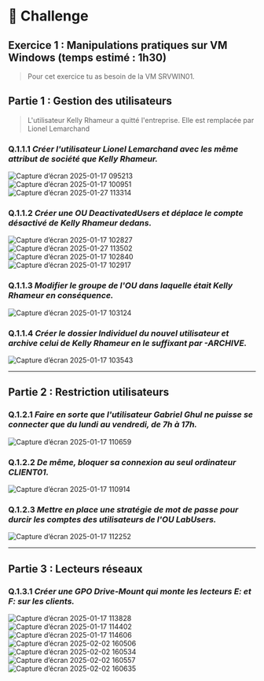 # 💪 Challenge
## **Exercice 1 : Manipulations pratiques sur VM Windows (temps estimé : 1h30)**
>Pour cet exercice tu as besoin de la VM SRVWIN01.

## Partie 1 : Gestion des utilisateurs
>L'utilisateur Kelly Rhameur a quitté l'entreprise.
>Elle est remplacée par Lionel Lemarchand

### Q.1.1.1 _Créer l'utilisateur Lionel Lemarchand avec les même attribut de société que Kelly Rhameur._
![Capture d’écran 2025-01-17 095213](https://github.com/user-attachments/assets/f00b244c-95ce-430d-9b66-4cd0b10b2609)
![Capture d’écran 2025-01-17 100951](https://github.com/user-attachments/assets/71e29e07-2365-40b6-9b8f-11b2fddd73c4)
![Capture d’écran 2025-01-27 113314](https://github.com/user-attachments/assets/15cb8ea8-edbb-4de0-b18d-71bfaa58e6d6)


### Q.1.1.2 _Créer une OU DeactivatedUsers et déplace le compte désactivé de Kelly Rhameur dedans._
![Capture d’écran 2025-01-17 102827](https://github.com/user-attachments/assets/74d823a9-8612-49be-b688-345b67eced85)
![Capture d’écran 2025-01-27 113502](https://github.com/user-attachments/assets/67d5bcd8-4643-4a6a-bcf6-ae3e714786af)
![Capture d’écran 2025-01-17 102840](https://github.com/user-attachments/assets/0b95d3e0-5b70-4624-9a51-13ec51a20b9e)
![Capture d’écran 2025-01-17 102917](https://github.com/user-attachments/assets/167c2f19-15bc-43d3-90db-249fecb5fa3c)

### Q.1.1.3 _Modifier le groupe de l'OU dans laquelle était Kelly Rhameur en conséquence._
![Capture d’écran 2025-01-17 103124](https://github.com/user-attachments/assets/522f9649-7a4d-4bd6-8cf5-fbccda6e6842)

### Q.1.1.4 _Créer le dossier Individuel du nouvel utilisateur et archive celui de Kelly Rhameur en le suffixant par -ARCHIVE._
![Capture d’écran 2025-01-17 103543](https://github.com/user-attachments/assets/6e61dbd1-a035-40d5-bd5f-27f82c9ec8fb)

---
## Partie 2 : Restriction utilisateurs

### Q.1.2.1 _Faire en sorte que l'utilisateur Gabriel Ghul ne puisse se connecter que du lundi au vendredi, de 7h à 17h._
![Capture d’écran 2025-01-17 110659](https://github.com/user-attachments/assets/4b76a1f2-c0e7-4982-9252-625e3dcb373c)

### Q.1.2.2 _De même, bloquer sa connexion au seul ordinateur CLIENT01._
![Capture d’écran 2025-01-17 110914](https://github.com/user-attachments/assets/2501a5d8-5efd-4e5a-8225-c7ae5dd52720)

### Q.1.2.3 _Mettre en place une stratégie de mot de passe pour durcir les comptes des utilisateurs de l'OU LabUsers._
![Capture d’écran 2025-01-17 112252](https://github.com/user-attachments/assets/031d1494-dbdf-40a1-bf03-da922eaf1d01)

---

## Partie 3 : Lecteurs réseaux

### Q.1.3.1 _Créer une GPO Drive-Mount qui monte les lecteurs E: et F: sur les clients._
![Capture d’écran 2025-01-17 113828](https://github.com/user-attachments/assets/d580bb3e-9385-4e11-bf24-b693f5b22b2b)
![Capture d’écran 2025-01-17 114402](https://github.com/user-attachments/assets/e4cc0b40-cdbb-48b9-8650-f944937cf3e4)
![Capture d’écran 2025-01-17 114606](https://github.com/user-attachments/assets/eb7320e7-00b9-4cb6-be19-6e92045961d5)
![Capture d’écran 2025-02-02 160506](https://github.com/user-attachments/assets/e40ac162-5aed-4a93-ad4a-31ea0033a46c)
![Capture d’écran 2025-02-02 160534](https://github.com/user-attachments/assets/041036c5-e272-4871-970d-3613e2e914d3)
![Capture d’écran 2025-02-02 160557](https://github.com/user-attachments/assets/c4ce4433-d3f9-4ed5-b9c0-41e0365aed40)
![Capture d’écran 2025-02-02 160635](https://github.com/user-attachments/assets/e49cf33c-f7f9-4199-a160-39783bc76b92)


